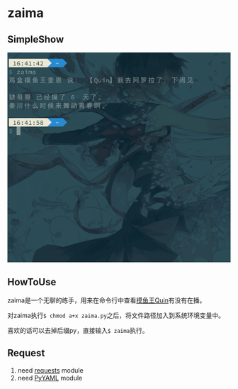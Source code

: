 # zaima

## SimpleShow

![zaima2](./zaima2.gif)

## HowToUse

zaima是一个无聊的练手，用来在命令行中查看[摸鱼王Quin](https://www.douyu.com/3614)有没有在播。

对zaima执行``$ chmod a+x zaima.py``之后，将文件路径加入到系统环境变量中。

喜欢的话可以去掉后缀py，直接输入``$ zaima``执行。

## Request

1. need [requests](https://github.com/kennethreitz/requests) module
2. need [PyYAML](http://pyyaml.org/wiki/PyYAML) module